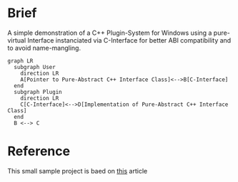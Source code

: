 # Brief

A simple demonstration of a C++ Plugin-System for Windows using a pure-virtual Interface instanciated via C-Interface for better ABI compatibility and to avoid name-mangling.

```mermaid
graph LR
  subgraph User
    direction LR
    A[Pointer to Pure-Abstract C++ Interface Class]<-->B[C-Interface]
  end
  subgraph Plugin
    direction LR
    C[C-Interface]<-->D[Implementation of Pure-Abstract C++ Interface Class]
  end
  B <--> C
```

# Reference

This small sample project is baed on [this](https://cplusplus.com/articles/48TbqMoL/) article
